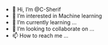 - 👋 Hi, I’m @C-Sherif
- 👀 I’m interested in Machine learning 
- 🌱 I’m currently learning ...
- 💞️ I’m looking to collaborate on ...
- 📫 How to reach me ...

<!---
C-Sherif/C-Sherif is a ✨ special ✨ repository because its `README.md` (this file) appears on your GitHub profile.
You can click the Preview link to take a look at your changes.
--->
